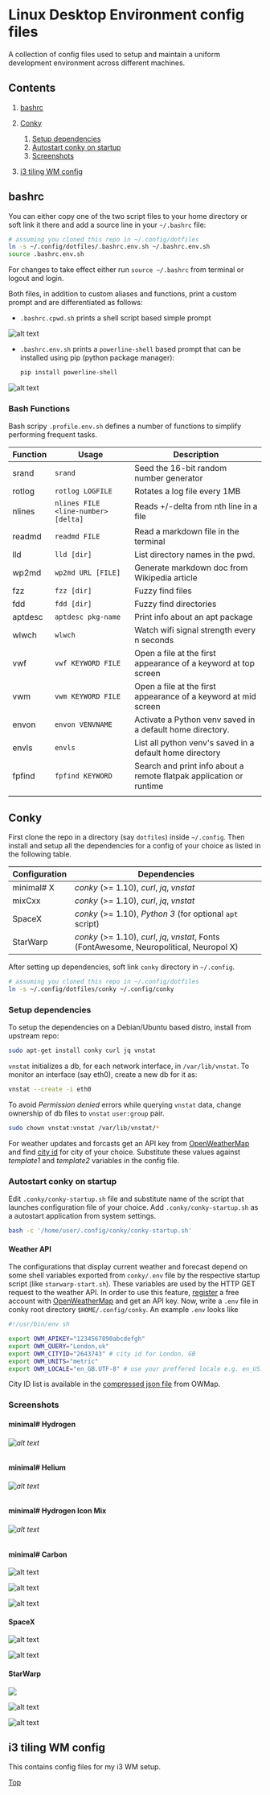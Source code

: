 # Linux Desktop Environment config files
A collection of config files used to setup and maintain a uniform development environment across different machines.

## Contents
1. [bashrc](#bashrc)
2. [Conky](#Conky)
    1. [Setup dependencies](#setup-dependencies)
    2. [Autostart conky on startup](#autostart-conky-on-startup)
    3. [Screenshots](#screenshots)

3. [i3 tiling WM config](#i3-tiling-wm-config)



## bashrc

You can either copy one of the two script files to your home directory or soft link it there and add a source line in your `~/.bashrc` file:
   ```bash
# assuming you cloned this repo in ~/.config/dotfiles
ln -s ~/.config/dotfiles/.bashrc.env.sh ~/.bashrc.env.sh
source .bashrc.env.sh
   ```


For changes to take effect either run ```source ~/.bashrc``` from terminal or logout and login.

Both files, in addition to custom aliases and functions, print a custom prompt and are differentiated as follows:


- `.bashrc.cpwd.sh` prints a shell script based simple prompt

![alt text](.assets/shell-shot.png "Bash prompt")

- `.bashrc.env.sh` prints a `powerline-shell` based prompt that can be installed using pip (python package manager):

    ```bash
    pip install powerline-shell
    ```

![alt text](.assets/powershell-shot.png "Bash prompt")

### Bash Functions

Bash scripy `.profile.env.sh` defines a number of functions to simplify performing frequent tasks.

| Function | Usage | Description |
| -------- | ----- | ----------- |
| srand  | `srand` | Seed the 16-bit random number generator |
| rotlog | `rotlog LOGFILE` | Rotates a log file every 1MB |
| nlines | `nlines FILE <line-number> [delta]` | Reads +/-delta from nth line in a file |
| readmd | `readmd FILE` | Read a markdown file in the terminal |
| lld | `lld [dir]` | List directory names in the pwd. |
| wp2md | `wp2md URL [FILE]` | Generate markdown doc from Wikipedia article |
| fzz | `fzz [dir]` | Fuzzy find files |
| fdd | `fdd [dir]` | Fuzzy find directories |
| aptdesc | `aptdesc pkg-name` | Print info about an apt package |
| wlwch | `wlwch` | Watch wifi signal strength every n seconds |
| vwf | `vwf KEYWORD FILE` | Open a file at the first appearance of a keyword at top screen |
| vwm | `vwm KEYWORD FILE` | Open a file at the first appearance of a keyword at mid screen |
| envon | `envon VENVNAME` | Activate a Python venv saved in a default home directory. |
| envls | `envls` | List all python venv's saved in a default home directory |
| fpfind | `fpfind KEYWORD` | Search and print info about a remote flatpak application or runtime |
|  |  |  |

## Conky

First clone the repo in a directory (say `dotfiles`) inside `~/.config`. Then install and setup all the dependencies for a config of your choice as listed in the following table.

| Configuration | Dependencies                                                 |
| ------------- | ------------------------------------------------------------ |
| minimal# X    | *conky* (>= 1.10), *curl*, *jq*, *vnstat*                    |
| mixCxx        | *conky* (>= 1.10), *curl*, *jq*, *vnstat*                    |
| SpaceX        | *conky* (>= 1.10), *Python 3* (for optional `apt` script)    |
| StarWarp      | *conky* (>= 1.10), *curl*, *jq*, *vnstat*, Fonts (FontAwesome, Neuropolitical, Neuropol X) |

After setting up dependencies, soft link `conky` directory in `~/.config`.

```sh
# assuming you cloned this repo in ~/.config/dotfiles
ln -s ~/.config/dotfiles/conky ~/.config/conky
```



### Setup dependencies

To setup the dependencies on a Debian/Ubuntu based distro, install from upstream repo:
   ```bash
sudo apt-get install conky curl jq vnstat
   ```
`vnstat` initializes a db, for each network interface, in `/var/lib/vnstat`. To monitor an interface (say eth0), create a new db for it as:

   ```bash
vnstat --create -i eth0
   ```
To avoid *Permission denied* errors while querying `vnstat` data, change ownership of db files to `vnstat` `user:group` pair.  
   ```bash
sudo chown vnstat:vnstat /var/lib/vnstat/*
   ```
For weather updates and forcasts get an API key from [OpenWeatherMap](https://openweathermap.org "OpenWeatherMap's Homepage") and find [city id](http://openweathermap.org/help/city_list.txt "City ID List")  for city of your choice. Substitute these values against *template1* and *template2* variables in the config file.

### Autostart conky on startup

Edit `.conky/conky-startup.sh` file and substitute name of the script that launches configuration file of your choice. Add ```.conky/conky-startup.sh``` as a autostart application from system settings.

```sh
bash -c '/home/user/.config/conky/conky-startup.sh'
```



#### Weather API

The configurations that display current weather and forecast depend on some shell variables exported from `conky/.env` file by the respective startup script (like `starwarp-start.sh`). These variables are used by the HTTP GET request to the weather API. In order to use this feature, [register](https://home.openweathermap.org/users/sign_up) a free account with [OpenWeatherMap](https://openweathermap.org) and get an API key. Now, write a `.env` file in conky root directory `$HOME/.config/conky`. An example `.env` looks like

```sh
#!/usr/bin/env sh

export OWM_APIKEY="1234567890abcdefgh"
export OWM_QUERY="London,uk"
export OWM_CITYID="2643743" # city id for London, GB
export OWM_UNITS="metric"
export OWM_LOCALE="en_GB.UTF-8"	# use your preffered locale e.g. en_US.UTF-8
```

City ID list is available in the [compressed json file](https://bulk.openweathermap.org/sample/) from OWMap.

### Screenshots
#### minimal# Hydrogen

   ###### ![alt text](.assets/conkyrc_minH_shot.png "conkyrc_minH")

   #### minimal# Helium

   ###### ![alt text](.assets/conkyrc_minHe_shot.png "conkyrc_minHe")

   #### minimal# Hydrogen Icon Mix

   ###### ![alt text](.assets/conkyrc_minH_mix_shot.png "conkyrc_minH_mix")

   #### minimal# Carbon
   ![alt text](.assets/conkyrc_mixC12_shot.png "conkyrc_mixC12")

   ![alt text](.assets/conkyrc_mixC13_shot.png "conkyrc_mixC13")

   ![alt text](.assets/conkyrc_mixC14_shot.png "conkyrc_mixC14")

   #### SpaceX

   ![alt text](.assets/spacex_sys.png "spacex_sys")

   ![alt text](.assets/spacex_os.png "spacex_os")

   #### StarWarp

![](.assets/starwarp-weather.png)

   ![alt text](.assets/starwarp-loaded00.png "starwarp desktop")

![alt text](.assets/starwarp-loaded02.png "starwarp desktop")



## i3 tiling WM config

This contains config files for my i3 WM setup.



[Top](#contents)

